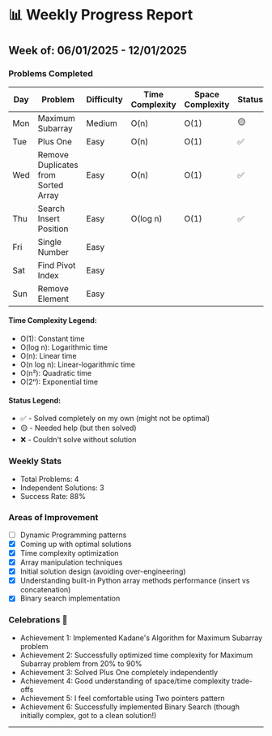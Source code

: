 # 📊 Weekly Progress Report
## Week of: 06/01/2025 - 12/01/2025

### Problems Completed
| Day  | Problem                             | Difficulty | Time Complexity | Space Complexity | Status |
|------|-------------------------------------|------------|-----------------|------------------|--------|
| Mon  | Maximum Subarray                    | Medium     | O(n)            | O(1)             | 🟡     |
| Tue  | Plus One                            | Easy       | O(n)            | O(1)             | ✅      |
| Wed  | Remove Duplicates from Sorted Array | Easy       | O(n)            | O(1)             | ✅      |
| Thu  | Search Insert Position              | Easy       | O(log n)        | O(1)             | ✅      |
| Fri  | Single Number                       | Easy       |                 |                  |        |
| Sat  | Find Pivot Index                    | Easy       |                 |                  |        |
| Sun  | Remove Element                      | Easy       |                 |                  |        |

#### Time Complexity Legend:
- O(1): Constant time
- O(log n): Logarithmic time
- O(n): Linear time
- O(n log n): Linear-logarithmic time
- O(n²): Quadratic time
- O(2ⁿ): Exponential time

#### Status Legend:
* ✅ - Solved completely on my own (might not be optimal)
* 🟡 - Needed help (but then solved)
* ❌ - Couldn't solve without solution

### Weekly Stats
- Total Problems: 4
- Independent Solutions: 3
- Success Rate: 88%

### Areas of Improvement
- [ ] Dynamic Programming patterns
- [x] Coming up with optimal solutions
- [x] Time complexity optimization
- [x] Array manipulation techniques
- [x] Initial solution design (avoiding over-engineering)
- [x] Understanding built-in Python array methods performance (insert vs concatenation)
- [x] Binary search implementation

### Celebrations 🎉
- Achievement 1: Implemented Kadane's Algorithm for Maximum Subarray problem
- Achievement 2: Successfully optimized time complexity for Maximum Subarray problem from 20% to 90%
- Achievement 3: Solved Plus One completely independently
- Achievement 4: Good understanding of space/time complexity trade-offs
- Achievement 5: I feel comfortable using Two pointers pattern
- Achievement 6: Successfully implemented Binary Search (though initially complex, got to a clean solution!)
---